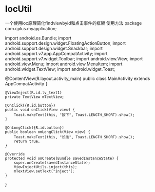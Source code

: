 # IocUtil
一个使用ioc原理简化findviewbyid和点击事件的框架
使用方法
package com.cplus.myapplication;

import android.os.Bundle;
import android.support.design.widget.FloatingActionButton;
import android.support.design.widget.Snackbar;
import android.support.v7.app.AppCompatActivity;
import android.support.v7.widget.Toolbar;
import android.view.View;
import android.view.Menu;
import android.view.MenuItem;
import android.widget.TextView;
import android.widget.Toast;

@ContentView(R.layout.activity_main)
public class MainActivity extends AppCompatActivity {

    @ViewInject(R.id.tv_text1)
    private TextView mTextView;

    @OnClick({R.id.button})
    public void onClick(View view) {
        Toast.makeText(this, "按下", Toast.LENGTH_SHORT).show();
    }

    @OnLongClick({R.id.button})
    public boolean onLongClick(View view) {
        Toast.makeText(this, "长按", Toast.LENGTH_SHORT).show();
        return true;
    }

    @Override
    protected void onCreate(Bundle savedInstanceState) {
        super.onCreate(savedInstanceState);
        ViewInjectUtils.inject(this);
        mTextView.setText("inject");
    }
}
